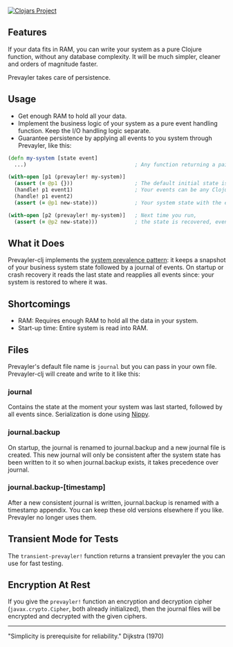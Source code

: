 [![Clojars Project](https://img.shields.io/clojars/v/coreagile/prevayler-clj.svg)](https://clojars.org/coreagile/prevayler-clj)

## Features

If your data fits in RAM, you can write your system as a pure Clojure function, without any database complexity. It will be much simpler, cleaner and orders of magnitude faster.

Prevayler takes care of persistence.

## Usage

- Get enough RAM to hold all your data.
- Implement the business logic of your system as a pure event handling function. Keep the I/O handling logic separate.
- Guarantee persistence by applying all events to you system through Prevayler, like this:

```clojure
(defn my-system [state event]            
  ...)                                   ; Any function returning a pair [new-state event-result].

(with-open [p1 (prevayler! my-system)]
  (assert (= @p1 {}))                    ; The default initial state is an empty map.
  (handle! p1 event1)                    ; Your events can be any Clojure value or Serializable object.
  (handle! p1 event2)
  (assert (= @p1 new-state)))            ; Your system state with the events applied.

(with-open [p2 (prevayler! my-system)]   ; Next time you run,
  (assert (= @p2 new-state)))            ; the state is recovered, even if there was a system crash.
```

## What it Does

Prevayler-clj implements the [system prevalence pattern](http://en.wikipedia.org/wiki/System_Prevalence): it keeps a snapshot of your business system state followed by a journal of events. On startup or crash recovery it reads the last state and reapplies all events since: your system is restored to where it was.

## Shortcomings

- RAM: Requires enough RAM to hold all the data in your system.
- Start-up time: Entire system is read into RAM.

## Files

Prevayler's default file name is `journal` but you can pass in your own file. Prevayler-clj will create and write to it like this:

### journal
Contains the state at the moment your system was last started, followed by all events since. Serialization is done using [Nippy](https://github.com/ptaoussanis/nippy).

### journal.backup
On startup, the journal is renamed to journal.backup and a new journal file is created.
This new journal will only be consistent after the system state has been written to it so when journal.backup exists, it takes precedence over journal.

### journal.backup-[timestamp]
After a new consistent journal is written, journal.backup is renamed with a timestamp appendix. You can keep these old versions elsewhere if you like. Prevayler no longer uses them.

## Transient Mode for Tests
The `transient-prevayler!` function returns a transient prevayler the you can use for fast testing.

## Encryption At Rest
If you give the `prevayler!` function an encryption and decryption cipher (`javax.crypto.Cipher`, both already initialized),
then the journal files will be encrypted and decrypted with the given ciphers.

---

"Simplicity is prerequisite for reliability." Dijkstra (1970)
